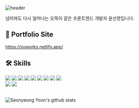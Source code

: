 ![header](https://capsule-render.vercel.app/api?type=waving&color=timeGradient&height=300&section=header&text=Welcome!😊&desc=This%20is%20Seonyeong's%20playground.%20&fontSize=90&descSize=30&fontColor=ffffff&fontAlignY=40)

넘어져도 다시 일어나는 오뚝이 같은 프론트엔드 개발자 윤선영입니다.

## 🔗 Portfolio Site
https://syworks.netlify.app/

## 🛠 Skills

<img src="https://img.shields.io/badge/HTML5-E34F26?style=for-the-badge&logo=html5&logoColor=white">
<img src="https://img.shields.io/badge/CSS3-1572B6?style=for-the-badge&logo=css3&logoColor=white">
<img src="https://img.shields.io/badge/sass-CC6699?style=for-the-badge&logo=sass&logoColor=white">
<img src="https://img.shields.io/badge/javascript-F7DF1E?style=for-the-badge&logo=javascript&logoColor=white">
<img src="https://img.shields.io/badge/typescript-3178C6?style=for-the-badge&logo=typescript&logoColor=white">
<img src="https://img.shields.io/badge/react-61DAFB?style=for-the-badge&logo=react&logoColor=white">
<img src="https://img.shields.io/badge/next.js-000000?style=for-the-badge&logo=nextdotjs&logoColor=white">
<img src="https://img.shields.io/badge/pocketbase-B8DBE4?style=for-the-badge&logo=pocketbase&logoColor=black">
<img src="https://img.shields.io/badge/pocketbase-3FCF8E?style=for-the-badge&logo=supabase&logoColor=white">
<br/>
<img src="https://img.shields.io/badge/github-181717?style=for-the-badge&logo=github&logoColor=white">
<img src="https://img.shields.io/badge/figma-F24E1E?style=for-the-badge&logo=figma&logoColor=white">

<br/>

<br/>

![Seonyeong Yoon's github stats](https://github-readme-stats.vercel.app/api?username=seonyeongyoon&show_icons=true&theme=tokyonight)
